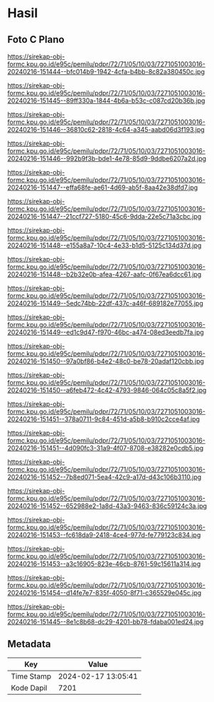 # Hasil

## Foto C Plano

https://sirekap-obj-formc.kpu.go.id/e95c/pemilu/pdpr/72/71/05/10/03/7271051003016-20240216-151444--bfc014b9-1942-4cfa-b4bb-8c82a380450c.jpg

https://sirekap-obj-formc.kpu.go.id/e95c/pemilu/pdpr/72/71/05/10/03/7271051003016-20240216-151445--89ff330a-1844-4b6a-b53c-c087cd20b36b.jpg

https://sirekap-obj-formc.kpu.go.id/e95c/pemilu/pdpr/72/71/05/10/03/7271051003016-20240216-151446--36810c62-2818-4c64-a345-aabd06d3f193.jpg

https://sirekap-obj-formc.kpu.go.id/e95c/pemilu/pdpr/72/71/05/10/03/7271051003016-20240216-151446--992b9f3b-bde1-4e78-85d9-9ddbe6207a2d.jpg

https://sirekap-obj-formc.kpu.go.id/e95c/pemilu/pdpr/72/71/05/10/03/7271051003016-20240216-151447--effa68fe-ae61-4d69-ab5f-8aa42e38dfd7.jpg

https://sirekap-obj-formc.kpu.go.id/e95c/pemilu/pdpr/72/71/05/10/03/7271051003016-20240216-151447--21ccf727-5180-45c6-9dda-22e5c71a3cbc.jpg

https://sirekap-obj-formc.kpu.go.id/e95c/pemilu/pdpr/72/71/05/10/03/7271051003016-20240216-151448--e155a8a7-10c4-4e33-b1d5-5125c134d37d.jpg

https://sirekap-obj-formc.kpu.go.id/e95c/pemilu/pdpr/72/71/05/10/03/7271051003016-20240216-151448--b2b32e0b-afea-4267-aafc-0f67ea6dcc61.jpg

https://sirekap-obj-formc.kpu.go.id/e95c/pemilu/pdpr/72/71/05/10/03/7271051003016-20240216-151449--5edc74bb-22df-437c-a46f-689182e77055.jpg

https://sirekap-obj-formc.kpu.go.id/e95c/pemilu/pdpr/72/71/05/10/03/7271051003016-20240216-151449--ed1c9d47-f970-46bc-a474-08ed3eedb7fa.jpg

https://sirekap-obj-formc.kpu.go.id/e95c/pemilu/pdpr/72/71/05/10/03/7271051003016-20240216-151450--97a0bf86-b4e2-48c0-be78-20adaf120cbb.jpg

https://sirekap-obj-formc.kpu.go.id/e95c/pemilu/pdpr/72/71/05/10/03/7271051003016-20240216-151450--a6feb472-4c42-4793-9846-064c05c8a5f2.jpg

https://sirekap-obj-formc.kpu.go.id/e95c/pemilu/pdpr/72/71/05/10/03/7271051003016-20240216-151451--378a0711-9c84-451d-a5b8-b910c2cce4af.jpg

https://sirekap-obj-formc.kpu.go.id/e95c/pemilu/pdpr/72/71/05/10/03/7271051003016-20240216-151451--4d090fc3-31a9-4f07-8708-e38282e0cdb5.jpg

https://sirekap-obj-formc.kpu.go.id/e95c/pemilu/pdpr/72/71/05/10/03/7271051003016-20240216-151452--7b8ed071-5ea4-42c9-a17d-d43c106b3110.jpg

https://sirekap-obj-formc.kpu.go.id/e95c/pemilu/pdpr/72/71/05/10/03/7271051003016-20240216-151452--652988e2-1a8d-43a3-9463-836c59124c3a.jpg

https://sirekap-obj-formc.kpu.go.id/e95c/pemilu/pdpr/72/71/05/10/03/7271051003016-20240216-151453--fc618da9-2418-4ce4-977d-fe779123c834.jpg

https://sirekap-obj-formc.kpu.go.id/e95c/pemilu/pdpr/72/71/05/10/03/7271051003016-20240216-151453--a3c16905-823e-46cb-8761-59c15611a314.jpg

https://sirekap-obj-formc.kpu.go.id/e95c/pemilu/pdpr/72/71/05/10/03/7271051003016-20240216-151454--d14fe7e7-835f-4050-8f71-c365529e045c.jpg

https://sirekap-obj-formc.kpu.go.id/e95c/pemilu/pdpr/72/71/05/10/03/7271051003016-20240216-151445--8e1c8b68-dc29-4201-bb78-fdaba001ed24.jpg


## Metadata

| Key        | Value               |
| ---------- | ------------------- |
| Time Stamp | 2024-02-17 13:05:41 |
| Kode Dapil | 7201                |



